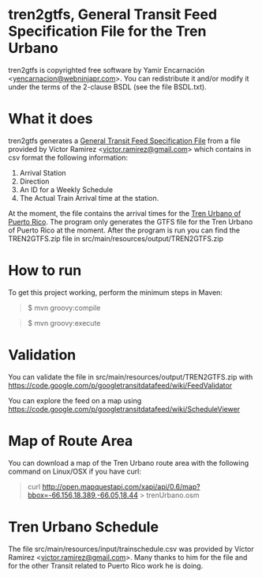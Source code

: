 tren2gtfs, General Transit Feed Specification File for the Tren Urbano
=====

tren2gtfs is copyrighted free software by Yamir Encarnación &lt;yencarnacion@webninjapr.com&gt;.
You can redistribute it and/or modify it under the terms of the 2-clause BSDL (see the
file BSDL.txt).

What it does
=====

tren2gtfs generates a [General Transit Feed Specification File](https://developers.google.com/transit/gtfs/reference)
from a file provided by Víctor Ramirez &lt;victor.ramirez@gmail.com&gt;  which contains in csv format the
following information:


1. Arrival Station
2. Direction
3. An ID for a Weekly Schedule
4. The Actual Train Arrival time at the station.

At the moment, the file contains the arrival times for the [Tren Urbano of Puerto Rico](http://en.wikipedia.org/wiki/Tren_Urbano).
The program only generates the GTFS file for the Tren Urbano of Puerto Rico at the moment.  After the program is run you can find
the TREN2GTFS.zip file in src/main/resources/output/TREN2GTFS.zip

How to run
=====
To get this project working, perform the minimum steps in Maven:

>$ mvn groovy:compile

>$ mvn groovy:execute

Validation
=====

You can validate the file in src/main/resources/output/TREN2GTFS.zip with https://code.google.com/p/googletransitdatafeed/wiki/FeedValidator

You can explore the feed on a map using https://code.google.com/p/googletransitdatafeed/wiki/ScheduleViewer

Map of Route Area
=====

You can download a map of the Tren Urbano route area with the following command on Linux/OSX if you have curl:
>curl http://open.mapquestapi.com/xapi/api/0.6/map?bbox=-66.156,18.389,-66.05,18.44 &gt; trenUrbano.osm

Tren Urbano Schedule
=====

The file src/main/resources/input/trainschedule.csv was provided by Víctor Ramirez &lt;victor.ramirez@gmail.com&gt;.  Many thanks
to him for the file and for the other Transit related to Puerto Rico work he is doing.

